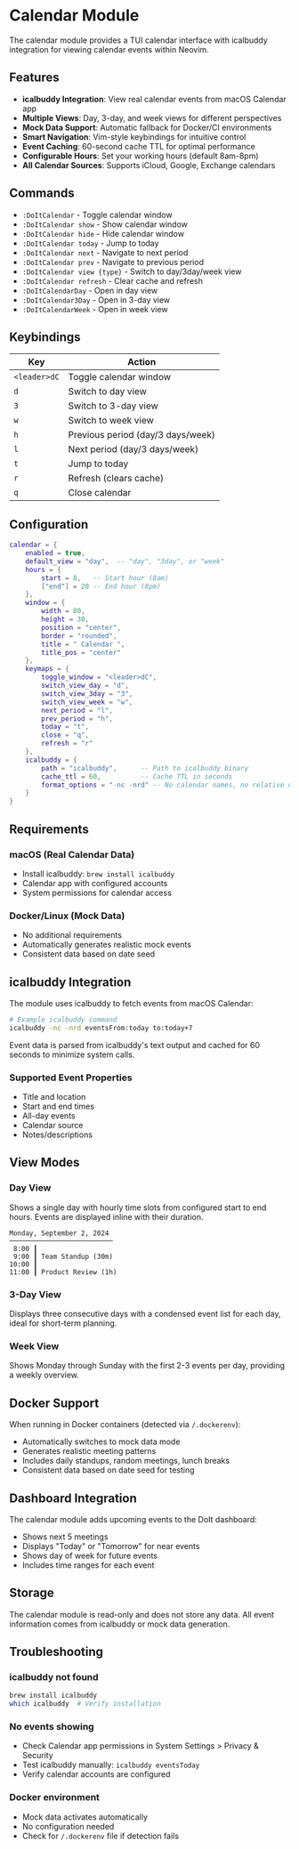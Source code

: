 # Calendar Module

The calendar module provides a TUI calendar interface with icalbuddy integration for viewing calendar events within Neovim.

## Features

- **icalbuddy Integration**: View real calendar events from macOS Calendar app
- **Multiple Views**: Day, 3-day, and week views for different perspectives
- **Mock Data Support**: Automatic fallback for Docker/CI environments
- **Smart Navigation**: Vim-style keybindings for intuitive control
- **Event Caching**: 60-second cache TTL for optimal performance
- **Configurable Hours**: Set your working hours (default 8am-8pm)
- **All Calendar Sources**: Supports iCloud, Google, Exchange calendars

## Commands

- `:DoItCalendar` - Toggle calendar window
- `:DoItCalendar show` - Show calendar window
- `:DoItCalendar hide` - Hide calendar window
- `:DoItCalendar today` - Jump to today
- `:DoItCalendar next` - Navigate to next period
- `:DoItCalendar prev` - Navigate to previous period
- `:DoItCalendar view {type}` - Switch to day/3day/week view
- `:DoItCalendar refresh` - Clear cache and refresh
- `:DoItCalendarDay` - Open in day view
- `:DoItCalendar3Day` - Open in 3-day view
- `:DoItCalendarWeek` - Open in week view

## Keybindings

| Key | Action |
|-----|--------|
| `<leader>dC` | Toggle calendar window |
| `d` | Switch to day view |
| `3` | Switch to 3-day view |
| `w` | Switch to week view |
| `h` | Previous period (day/3 days/week) |
| `l` | Next period (day/3 days/week) |
| `t` | Jump to today |
| `r` | Refresh (clears cache) |
| `q` | Close calendar |

## Configuration

```lua
calendar = {
    enabled = true,
    default_view = "day",  -- "day", "3day", or "week"
    hours = {
        start = 8,   -- Start hour (8am)
        ["end"] = 20 -- End hour (8pm)
    },
    window = {
        width = 80,
        height = 30,
        position = "center",
        border = "rounded",
        title = " Calendar ",
        title_pos = "center"
    },
    keymaps = {
        toggle_window = "<leader>dC",
        switch_view_day = "d",
        switch_view_3day = "3",
        switch_view_week = "w",
        next_period = "l",
        prev_period = "h",
        today = "t",
        close = "q",
        refresh = "r"
    },
    icalbuddy = {
        path = "icalbuddy",      -- Path to icalbuddy binary
        cache_ttl = 60,          -- Cache TTL in seconds
        format_options = "-nc -nrd" -- No calendar names, no relative dates
    }
}
```

## Requirements

### macOS (Real Calendar Data)
- Install icalbuddy: `brew install icalbuddy`
- Calendar app with configured accounts
- System permissions for calendar access

### Docker/Linux (Mock Data)
- No additional requirements
- Automatically generates realistic mock events
- Consistent data based on date seed

## icalbuddy Integration

The module uses icalbuddy to fetch events from macOS Calendar:

```bash
# Example icalbuddy command
icalbuddy -nc -nrd eventsFrom:today to:today+7
```

Event data is parsed from icalbuddy's text output and cached for 60 seconds to minimize system calls.

### Supported Event Properties
- Title and location
- Start and end times
- All-day events
- Calendar source
- Notes/descriptions

## View Modes

### Day View
Shows a single day with hourly time slots from configured start to end hours. Events are displayed inline with their duration.

```
Monday, September 2, 2024
──────────────────────────
 8:00 ┃ 
 9:00 ┃ Team Standup (30m)
10:00 ┃ 
11:00 ┃ Product Review (1h)
```

### 3-Day View
Displays three consecutive days with a condensed event list for each day, ideal for short-term planning.

### Week View
Shows Monday through Sunday with the first 2-3 events per day, providing a weekly overview.

## Docker Support

When running in Docker containers (detected via `/.dockerenv`):
- Automatically switches to mock data mode
- Generates realistic meeting patterns
- Includes daily standups, random meetings, lunch breaks
- Consistent data based on date seed for testing

## Dashboard Integration

The calendar module adds upcoming events to the DoIt dashboard:
- Shows next 5 meetings
- Displays "Today" or "Tomorrow" for near events
- Shows day of week for future events
- Includes time ranges for each event

## Storage

The calendar module is read-only and does not store any data. All event information comes from icalbuddy or mock data generation.

## Troubleshooting

### icalbuddy not found
```bash
brew install icalbuddy
which icalbuddy  # Verify installation
```

### No events showing
- Check Calendar app permissions in System Settings > Privacy & Security
- Test icalbuddy manually: `icalbuddy eventsToday`
- Verify calendar accounts are configured

### Docker environment
- Mock data activates automatically
- No configuration needed
- Check for `/.dockerenv` file if detection fails